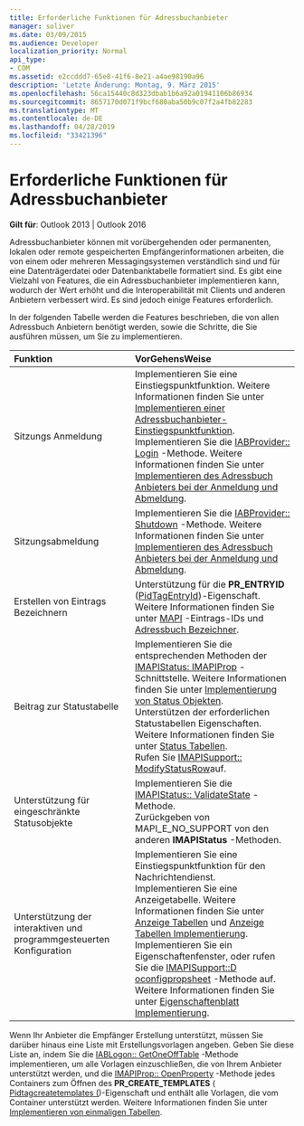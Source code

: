 ```yaml
---
title: Erforderliche Funktionen für Adressbuchanbieter
manager: soliver
ms.date: 03/09/2015
ms.audience: Developer
localization_priority: Normal
api_type:
- COM
ms.assetid: e2ccddd7-65e8-41f6-8e21-a4ae98190a96
description: 'Letzte Änderung: Montag, 9. März 2015'
ms.openlocfilehash: 56ca15440c8d323dbab1b6a92a01941106b86934
ms.sourcegitcommit: 8657170d071f9bcf680aba50b9c07f2a4fb82283
ms.translationtype: MT
ms.contentlocale: de-DE
ms.lasthandoff: 04/28/2019
ms.locfileid: "33421396"
---
```

# <a name="required-features-for-address-book-providers"></a>Erforderliche Funktionen für Adressbuchanbieter

  
  
**Gilt für**: Outlook 2013 | Outlook 2016 
  
Adressbuchanbieter können mit vorübergehenden oder permanenten, lokalen oder remote gespeicherten Empfängerinformationen arbeiten, die von einem oder mehreren Messagingsystemen verständlich sind und für eine Datenträgerdatei oder Datenbanktabelle formatiert sind. Es gibt eine Vielzahl von Features, die ein Adressbuchanbieter implementieren kann, wodurch der Wert erhöht und die Interoperabilität mit Clients und anderen Anbietern verbessert wird. Es sind jedoch einige Features erforderlich.
  
In der folgenden Tabelle werden die Features beschrieben, die von allen Adressbuch Anbietern benötigt werden, sowie die Schritte, die Sie ausführen müssen, um Sie zu implementieren.
  
|**Funktion**|**VorGehensWeise**|
|:-----|:-----|
|Sitzungs Anmeldung  <br/> | Implementieren Sie eine Einstiegspunktfunktion. Weitere Informationen finden Sie unter [Implementieren einer Adressbuchanbieter-Einstiegspunktfunktion](implementing-an-address-book-provider-entry-point-function.md).  <br/>  Implementieren Sie die [IABProvider:: Login](iabprovider-logon.md) -Methode. Weitere Informationen finden Sie unter [Implementieren des Adressbuch Anbieters bei der Anmeldung und Abmeldung](implementing-address-book-provider-logon-and-logoff.md).  <br/> |
|Sitzungsabmeldung  <br/> |Implementieren Sie die [IABProvider:: Shutdown](iabprovider-shutdown.md) -Methode. Weitere Informationen finden Sie unter [Implementieren des Adressbuch Anbieters bei der Anmeldung und Abmeldung](implementing-address-book-provider-logon-and-logoff.md).  <br/> |
|Erstellen von Eintrags Bezeichnern  <br/> |Unterstützung für die **PR_ENTRYID** ([PidTagEntryId](pidtagentryid-canonical-property.md))-Eigenschaft. Weitere Informationen finden Sie unter [MAPI](mapi-entry-identifiers.md) -Eintrags-IDs und [Adressbuch Bezeichner](address-book-identifiers.md).  <br/> |
|Beitrag zur Statustabelle  <br/> | Implementieren Sie die entsprechenden Methoden der [IMAPIStatus: IMAPIProp](imapistatusimapiprop.md) -Schnittstelle. Weitere Informationen finden Sie unter [Implementierung von Status Objekten](status-object-implementation.md).  <br/>  Unterstützen der erforderlichen Statustabellen Eigenschaften. Weitere Informationen finden Sie unter [Status Tabellen](status-tables.md).  <br/>  Rufen Sie [IMAPISupport:: ModifyStatusRow](imapisupport-modifystatusrow.md)auf.  <br/> |
|Unterstützung für eingeschränkte Statusobjekte  <br/> | Implementieren Sie die [IMAPIStatus:: ValidateState](imapistatus-validatestate.md) -Methode.  <br/>  Zurückgeben von MAPI_E_NO_SUPPORT von den anderen **IMAPIStatus** -Methoden.  <br/> |
|Unterstützung der interaktiven und programmgesteuerten Konfiguration  <br/> | Implementieren Sie eine Einstiegspunktfunktion für den Nachrichtendienst.  <br/>  Implementieren Sie eine Anzeigetabelle. Weitere Informationen finden Sie unter [Anzeige Tabellen](display-tables.md) und [Anzeige Tabellen Implementierung](display-table-implementation.md).  <br/>  Implementieren Sie ein Eigenschaftenfenster, oder rufen Sie die [IMAPISupport::D oconfigpropsheet](imapisupport-doconfigpropsheet.md) -Methode auf. Weitere Informationen finden Sie unter [Eigenschaftenblatt Implementierung](property-sheet-implementation.md).  <br/> |
   
Wenn Ihr Anbieter die Empfänger Erstellung unterstützt, müssen Sie darüber hinaus eine Liste mit Erstellungsvorlagen angeben. Geben Sie diese Liste an, indem Sie die [IABLogon:: GetOneOffTable](iablogon-getoneofftable.md) -Methode implementieren, um alle Vorlagen einzuschließen, die von Ihrem Anbieter unterstützt werden, und die [IMAPIProp:: OpenProperty](imapiprop-openproperty.md) -Methode jedes Containers zum Öffnen des **PR_CREATE_TEMPLATES** ([ Pidtagcreatetemplates (](pidtagcreatetemplates-canonical-property.md))-Eigenschaft und enthält alle Vorlagen, die vom Container unterstützt werden. Weitere Informationen finden Sie unter [Implementieren von einmaligen Tabellen](implementing-one-off-tables.md).
  

